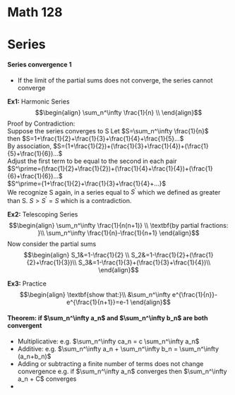 # Math 128 

# Series
#### Series convergence 1
  * If the limit of the partial sums does not converge, the series cannot converge

__Ex1:__  Harmonic Series
$$\begin{align}
\sum_n^\infty \frac{1}{n} \\
\end{align}$$
Proof by Contradiction:  
Suppose the series converges to S
Let $S=\sum_n^\infty \frac{1}{n}$  
then $S=1+\frac{1}{2}+\frac{1}{3}+\frac{1}{4}+\frac{1}{5}...$  
By association, $S=(1+\frac{1}{2})+(\frac{1}{3}+\frac{1}{4})+(\frac{1}{5}+\frac{1}{6})...$  
Adjust the first term to be equal to the second in each pair  
$S^\prime=(\frac{1}{2}+\frac{1}{2})+(\frac{1}{4}+\frac{1}{4})+(\frac{1}{6}+\frac{1}{6})...$  
$S^\prime={1+\frac{1}{2}+\frac{1}{3}+\frac{1}{4}+...}$  
We recognize S again, in a series equal to $S^\prime$ which we defined as greater than S. $S>S^\prime=S$ which is a contradiction.

__Ex2:__ Telescoping Series
$$\begin{align}
\sum_n^\infty \frac{1}{n(n+1)} \\
\textbf{by partial fractions: }\\
\sum_n^\infty \frac{1}{n}-\frac{1}{n+1}
\end{align}$$
Now consider the partial sums
$$\begin{align}
S_1&=1-\frac{1}{2} \\
S_2&=1-\frac{1}{2}+(\frac{1}{2}+\frac{1}{3})\\
S_3&=1-\frac{1}{3}+(\frac{1}{3}+\frac{1}{4})\\
\end{align}$$

__Ex3:__ Practice
$$\begin{align}
\textbf{show that:}\\
&\sum_n^\infty e^{\frac{1}{n}}-e^{\frac{1}{n+1}}=e-1
\end{align}$$

#### Theorem: if $\sum_n^\infty a_n$ and $\sum_n^\infty b_n$ are both convergent
  * Multiplicative: e.g. $\sum_n^\infty ca_n = c \sum_n^\infty a_n$
  * Additive: e.g. $\sum_n^\infty a_n + \sum_n^\infty b_n = \sum_n^\infty (a_n+b_n)$
  * Adding or subtracting a finite number of terms does not change convergence e.g. if $\sum_n^\infty a_n$ converges then $\sum_n^\infty a_n + C$ converges
  * 
